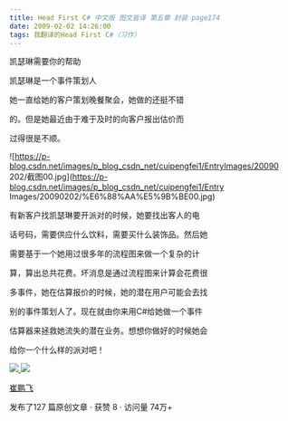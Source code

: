```yaml
---
title: Head First C# 中文版 图文皆译 第五章 封装 page174
date: 2009-02-02 14:26:00
tags: 我翻译的Head First C#（习作）
---
```

凯瑟琳需要你的帮助

凯瑟琳是一个事件策划人

她一直给她的客户策划晚餐聚会，她做的还挺不错

的。但是她最近由于难于及时的向客户报出估价而

过得很是不顺。

![https://p-blog.csdn.net/images/p_blog_csdn_net/cuipengfei1/EntryImages/20090
202/截图00.jpg](https://p-blog.csdn.net/images/p_blog_csdn_net/cuipengfei1/Entry
Images/20090202/%E6%88%AA%E5%9B%BE00.jpg)

有新客户找凯瑟琳要开派对的时候，她要找出客人的电

话号码，需要供应什么饮料，需要买什么装饰品。然后她

需要基于一个她用过很多年的流程图来做一个复杂的计

算，算出总共花费。坏消息是通过流程图来计算会花费很

多事件，她在估算报价的时候，她的潜在用户可能会去找

别的事件策划人了。现在就由你来用C#给她做一个事件

估算器来拯救她流失的潜在业务。想想你做好的时候她会

给你一个什么样的派对吧！



[ ![](https://profile.csdnimg.cn/5/2/5/3_cuipengfei1)
![](https://g.csdnimg.cn/static/user-reg-year/1x/11.png)
](https://blog.csdn.net/cuipengfei1)

[ 崔鹏飞 ](https://blog.csdn.net/cuipengfei1)

发布了127 篇原创文章  ·  获赞 8  ·  访问量 74万+

